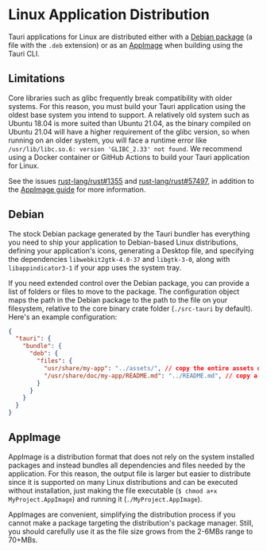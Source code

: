 # Linux Application Distribution

Tauri applications for Linux are distributed either with a [Debian package] (a file with the `.deb` extension) or as an [AppImage] when building using the Tauri CLI.

## Limitations

Core libraries such as glibc frequently break compatibility with older systems. For this reason, you must build your Tauri application using the oldest base system you intend to support. A relatively old system such as Ubuntu 18.04 is more suited than Ubuntu 21.04, as the binary compiled on Ubuntu 21.04 will have a higher requirement of the glibc version, so when running on an older system, you will face a runtime error like `/usr/lib/libc.so.6: version 'GLIBC_2.33' not found`. We recommend using a Docker container or GitHub Actions to build your Tauri application for Linux.

See the issues [rust-lang/rust#1355] and [rust-lang/rust#57497], in addition to the [AppImage guide] for more information.

## Debian

The stock Debian package generated by the Tauri bundler has everything you need to ship your application to Debian-based Linux distributions, defining your application's icons, generating a Desktop file, and specifying the dependencies `libwebkit2gtk-4.0-37` and `libgtk-3-0`, along with `libappindicator3-1` if your app uses the system tray.

If you need extended control over the Debian package, you can provide a list of folders or files to move to the package. The configuration object maps the path in the Debian package to the path to the file on your filesystem, relative to the core binary crate folder (`./src-tauri` by default). Here's an example configuration:

```json
{
  "tauri": {
    "bundle": {
      "deb": {
        "files": {
          "usr/share/my-app": "../assets/", // copy the entire assets directory to /usr/share/my-app
          "/usr/share/doc/my-app/README.md": "../README.md", // copy a single file
        }
      }
    }
  }
}
```

## AppImage

AppImage is a distribution format that does not rely on the system installed packages and instead bundles all dependencies and files needed by the application. For this reason, the output file is larger but easier to distribute since it is supported on many Linux distributions and can be executed without installation, just making the file executable (`$ chmod a+x MyProject.AppImage`) and running it (`./MyProject.AppImage`).

AppImages are convenient, simplifying the distribution process if you cannot make a package targeting the distribution's package manager. Still, you should carefully use it as the file size grows from the 2-6MBs range to 70+MBs.

[Debian package]: https://wiki.debian.org/Packaging
[AppImage]: https://appimage.org/
[rust-lang/rust#1355]: https://github.com/tauri-apps/tauri/issues/1355
[rust-lang/rust#57497]: https://github.com/rust-lang/rust/issues/57497
[AppImage guide]: https://docs.appimage.org/reference/best-practices.html#binaries-compiled-on-old-enough-base-system